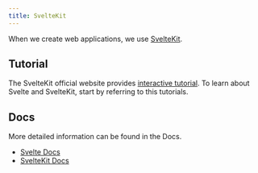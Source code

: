 ```yaml
---
title: SvelteKit
---
```


When we create web applications, we use [SvelteKit](https://kit.svelte.dev/).

## Tutorial

The SvelteKit official website provides [interactive tutorial](https://learn.svelte.dev/tutorial/welcome-to-svelte). To learn about Svelte and SvelteKit, start by referring to this tutorials.

## Docs

More detailed information can be found in the Docs.

- [Svelte Docs](https://svelte.dev/docs)
- [SvelteKit Docs](https://kit.svelte.dev/docs/introduction)
